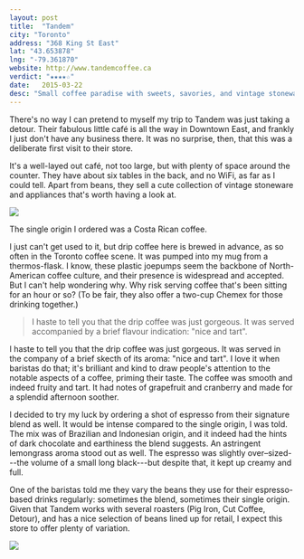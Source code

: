 ```yaml
---
layout: post
title:  "Tandem" 
city: "Toronto"
address: "368 King St East"
lat: "43.653878"
lng: "-79.361870"
website: http://www.tandemcoffee.ca
verdict: "★★★★☆"
date:   2015-03-22
desc: "Small coffee paradise with sweets, savories, and vintage stoneware."
---
```


There's no way I can pretend to myself my trip to Tandem was just taking a detour. Their fabulous little café is all the way in Downtown East, and frankly I just don't have any business there. It was no surprise, then, that this was a deliberate first visit to their store. 

It's a well-layed out café, not too large, but with plenty of space around the counter. They have about six tables in the back, and no WiFi, as far as I could tell. Apart from beans, they sell a cute collection of vintage stoneware and appliances that's worth having a look at.  

<p><img src="{{ site.url }}/assets/img/DSCN5261.JPG"></p>

The single origin I ordered was a Costa Rican coffee. 

I just can't get used to it, but drip coffee here is brewed in advance, as so often in the Toronto coffee scene. It was pumped into my mug from a thermos-flask. I know, these plastic joepumps seem the backbone of North-American coffee culture, and their presence is widespread and accepted. But I can't help wondering why. Why risk serving coffee that's been sitting for an hour or so? (To be fair, they also offer a two-cup Chemex for those drinking together.) 

<blockquote>I haste to tell you that the drip coffee was just gorgeous. It was served accompanied by a brief flavour indication: "nice and tart".</blockquote>

I haste to tell you that the drip coffee was just gorgeous. It was served in the company of a brief skecth of its aroma: "nice and tart". I love it when baristas do that; it's brilliant and kind to draw people's attention to the notable aspects of a coffee, priming their taste. The coffee was smooth and indeed fruity and tart. It had notes of grapefruit and cranberry and made for a splendid afternoon soother.  

I decided to try my luck by ordering a shot of espresso from their signature blend as well. It would be intense compared to the single origin, I was told. The mix was of Brazilian and Indonesian origin, and it indeed had the hints of dark chocolate and earthiness the blend suggests. An astringent lemongrass aroma stood out as well. The espresso was slightly over–sized---the volume of a small long black---but despite that, it kept up creamy and full.

One of the baristas told me they vary the beans they use for their espresso-based drinks regularly: sometimes the blend, sometimes their single origin. Given that Tandem works with several roasters (Pig Iron, Cut Coffee, Detour), and has a nice selection of beans lined up for retail, I expect this store to offer plenty of variation. 

<p><img src="{{ site.url }}/assets/img/DSCN5260.JPG"></p>


